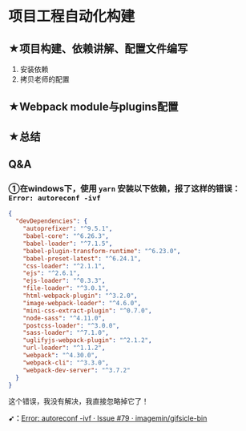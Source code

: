 # 项目工程自动化构建

## ★项目构建、依赖讲解、配置文件编写

1. 安装依赖
2. 拷贝老师的配置

## ★Webpack module与plugins配置



## ★总结


## Q&A

### ①在windows下，使用 `yarn` 安装以下依赖，报了这样的错误：`Error: autoreconf -ivf`

``` json
{
  "devDependencies": {
    "autoprefixer": "^9.5.1",
    "babel-core": "^6.26.3",
    "babel-loader": "^7.1.5",
    "babel-plugin-transform-runtime": "^6.23.0",
    "babel-preset-latest": "^6.24.1",
    "css-loader": "^2.1.1",
    "ejs": "^2.6.1",
    "ejs-loader": "^0.3.3",
    "file-loader": "^3.0.1",
    "html-webpack-plugin": "^3.2.0",
    "image-webpack-loader": "^4.6.0",
    "mini-css-extract-plugin": "^0.7.0",
    "node-sass": "^4.11.0",
    "postcss-loader": "^3.0.0",
    "sass-loader": "^7.1.0",
    "uglifyjs-webpack-plugin": "^2.1.2",
    "url-loader": "^1.1.2",
    "webpack": "^4.30.0",
    "webpack-cli": "^3.3.0",
    "webpack-dev-server": "^3.7.2"
  }
}

```

这个错误，我没有解决，我直接忽略掉它了！

**➹：**[Error: autoreconf -ivf · Issue #79 · imagemin/gifsicle-bin](https://github.com/imagemin/gifsicle-bin/issues/79)
